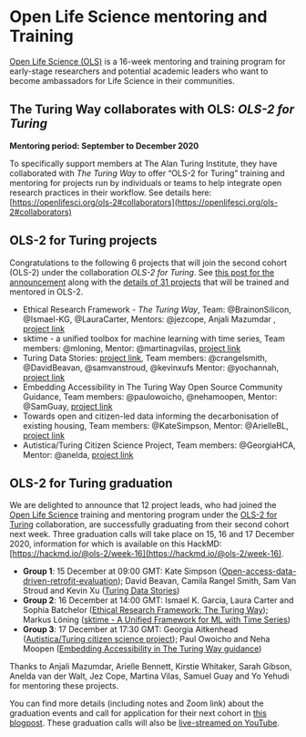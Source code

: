# Open Life Science mentoring and Training

[Open Life Science (OLS)](https://openlifesci.org/) is a 16-week mentoring and training program for early-stage researchers and potential academic leaders who want to become ambassadors for Life Science in their communities.

## The Turing Way collaborates with OLS: *OLS-2 for Turing*

**Mentoring period: September to December 2020**

To specifically support members at The Alan Turing Institute, they have collaborated with _The Turing Way_ to offer “OLS-2 for Turing” training and mentoring for projects run by individuals or teams to help integrate open research practices in their workflow.
See details here: [https://openlifesci.org/ols-2#collaborators](https://openlifesci.org/ols-2#collaborators)

## OLS-2 for Turing projects

Congratulations to the following 6 projects that will join the second cohort (OLS-2) under the collaboration *OLS-2 for Turing*.
See [this post for the announcement](https://openlifesci.org/posts/2020/09/01/ols2-announcement/) along with the [details of 31 projects](https://openlifesci.org/ols-2/projects-participants/) that will be trained and mentored in OLS-2.

- Ethical Research Framework - _The Turing Way_, Team: @BrainonSilicon, @Ismael-KG, @LauraCarter, Mentors: @jezcope, Anjali Mazumdar , [project link](./ethical-research-framework)
- sktime - a unified toolbox for machine learning with time series, Team members: @mloning, Mentor: @martinagvilas, [project link](https://github.com/alan-turing-institute/sktime)
- Turing Data Stories: [project link](https://github.com/alan-turing-institute/TuringDataStories), Team members: @crangelsmith, @DavidBeavan, @samvanstroud, @kevinxufs Mentor: @yochannah, [project link](https://github.com/alan-turing-institute/TuringDataStories/)
- Embedding Accessibility in The Turing Way Open Source Community Guidance, Team members: @paulowoicho, @nehamoopen, Mentor: @SamGuay, [project link](./accessible-guidance)
- Towards open and citizen-led data informing the decarbonisation of existing housing, Team members: @KateSimpson, Mentor: @ArielleBL, [project link](https://github.com/KateSimpson/Open-access-data-driven-retrofit-evaluation)
- Autistica/Turing Citizen Science Project, Team members: @GeorgiaHCA, Mentor: @anelda, [project link](https://github.com/alan-turing-institute/AutisticaCitizenScience)

## OLS-2 for Turing graduation

We are delighted to announce that 12 project leads, who had joined the [Open Life Science](https://openlifesci.org/) training and mentoring program under the [OLS-2 for Turing](https://openlifesci.org/ols-2#collaborators) collaboration, are successfully graduating from their second cohort next week.
Three graduation calls will take place on 15, 16 and 17 December 2020, information for which is available on this HackMD: [https://hackmd.io/@ols-2/week-16](https://hackmd.io/@ols-2/week-16).

-   **Group 1**: 15 December at 09:00 GMT: Kate Simpson ([Open-access-data-driven-retrofit-evaluation](https://katesimpson.github.io/Open-access-data-driven-retrofit-evaluation/)); David Beavan, Camila Rangel Smith, Sam Van Stroud and Kevin Xu ([Turing Data Stories](https://github.com/alan-turing-institute/TuringDataStories/))
-   **Group 2**: 16 December at 14:00 GMT: Ismael K. Garcia, Laura Carter and Sophia Batchelor ([Ethical Research Framework: The Turing Way](https://the-turing-way.netlify.app/ethical-research/ethical-research.html)); Markus Löning ([sktime - A Unified Framework for ML with Time Series](https://github.com/alan-turing-institute/sktime))
-   **Group 3**: 17 December at 17:30 GMT: Georgia Aitkenhead ([Autistica/Turing citizen science project](https://alan-turing-institute.github.io/AutisticaCitizenScience/)); Paul Owoicho and Neha Moopen ([Embedding Accessibility in The Turing Way guidance](https://the-turing-way.netlify.app/community-handbook/consistency.html))

Thanks to Anjali Mazumdar, Arielle Bennett, Kirstie Whitaker, Sarah Gibson, Anelda van der Walt, Jez Cope, Martina Vilas, Samuel Guay and Yo Yehudi for mentoring these projects.

 You can find more details (including notes and Zoom link) about the graduation events and call for application for their next cohort in [this blogpost](https://openlifesci.org/posts/2020/11/26/announcing-applications-for-ols-3/). 
  These graduation calls will also be [live-streamed on YouTube](https://www.youtube.com/channel/UCs12-ZgnDJOWIWN3Vo1XHXA/).
